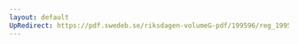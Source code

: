 ```yaml
---
layout: default
UpRedirect: https://pdf.swedeb.se/riksdagen-volumeG-pdf/199596/reg_199596_FiU/reg_199596_FiU_0014.pdf
---
```

